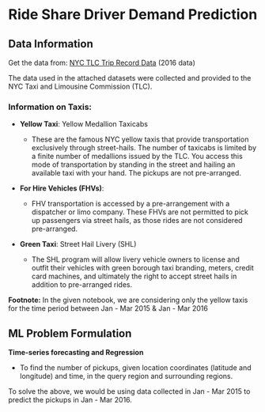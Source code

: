 # Ride Share Driver Demand Prediction

## Data Information

Get the data from: [NYC TLC Trip Record Data](http://www.nyc.gov/html/tlc/html/about/trip_record_data.shtml) (2016 data)

The data used in the attached datasets were collected and provided to the NYC Taxi and Limousine Commission (TLC).

### Information on Taxis:

- **Yellow Taxi**: Yellow Medallion Taxicabs
  - These are the famous NYC yellow taxis that provide transportation exclusively through street-hails. The number of taxicabs is limited by a finite number of medallions issued by the TLC. You access this mode of transportation by standing in the street and hailing an available taxi with your hand. The pickups are not pre-arranged.
  
- **For Hire Vehicles (FHVs)**:
  - FHV transportation is accessed by a pre-arrangement with a dispatcher or limo company. These FHVs are not permitted to pick up passengers via street hails, as those rides are not considered pre-arranged.
  
- **Green Taxi**: Street Hail Livery (SHL)
  - The SHL program will allow livery vehicle owners to license and outfit their vehicles with green borough taxi branding, meters, credit card machines, and ultimately the right to accept street hails in addition to pre-arranged rides.


**Footnote:**
In the given notebook, we are considering only the yellow taxis for the time period between Jan - Mar 2015 & Jan - Mar 2016

## ML Problem Formulation

**Time-series forecasting and Regression**

- To find the number of pickups, given location coordinates (latitude and longitude) and time, in the query region and surrounding regions.

To solve the above, we would be using data collected in Jan - Mar 2015 to predict the pickups in Jan - Mar 2016.
